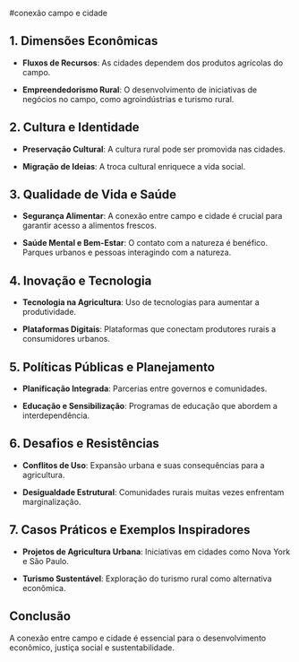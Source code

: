 #conexão campo e cidade

## 1. Dimensões Econômicas

- **Fluxos de Recursos**: As cidades dependem dos produtos agrícolas do campo. 

- **Empreendedorismo Rural**: O desenvolvimento de iniciativas de negócios no campo, como agroindústrias e turismo rural.

## 2. Cultura e Identidade

- **Preservação Cultural**: A cultura rural pode ser promovida nas cidades.

- **Migração de Ideias**: A troca cultural enriquece a vida social.
  
## 3. Qualidade de Vida e Saúde

- **Segurança Alimentar**: A conexão entre campo e cidade é crucial para garantir acesso a alimentos frescos.

- **Saúde Mental e Bem-Estar**: O contato com a natureza é benéfico.
Parques urbanos e pessoas interagindo com a natureza.

## 4. Inovação e Tecnologia

- **Tecnologia na Agricultura**: Uso de tecnologias para aumentar a produtividade.
  
- **Plataformas Digitais**: Plataformas que conectam produtores rurais a consumidores urbanos.

## 5. Políticas Públicas e Planejamento

- **Planificação Integrada**: Parcerias entre governos e comunidades.

- **Educação e Sensibilização**: Programas de educação que abordem a interdependência.

## 6. Desafios e Resistências

- **Conflitos de Uso**: Expansão urbana e suas consequências para a agricultura.

- **Desigualdade Estrutural**: Comunidades rurais muitas vezes enfrentam marginalização.

## 7. Casos Práticos e Exemplos Inspiradores

- **Projetos de Agricultura Urbana**: Iniciativas em cidades como Nova York e São Paulo.

- **Turismo Sustentável**: Exploração do turismo rural como alternativa econômica.

## Conclusão

A conexão entre campo e cidade é essencial para o desenvolvimento econômico, justiça social e sustentabilidade.


